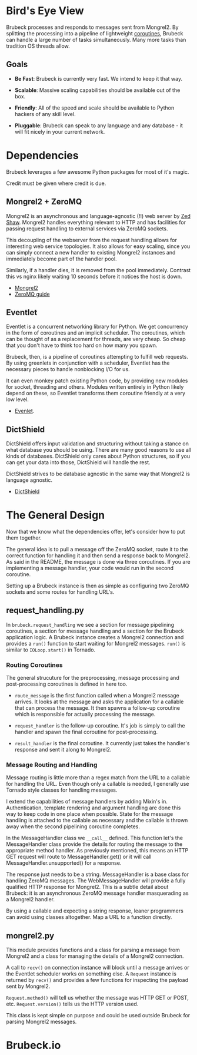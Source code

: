 # Bird's Eye View

Brubeck processes and responds to messages sent from Mongrel2. By splitting the processing into a pipeline of lightweight [coroutines](http://en.wikipedia.org/wiki/Coroutine), Brubeck can handle a large number of tasks simultaneously. Many more tasks than tradition OS threads allow.

## Goals

* __Be Fast__: Brubeck is currently very fast. We intend to keep it that way.

* __Scalable__: Massive scaling capabilities should be available out of the box.

* __Friendly__: All of the speed and scale should be available to Python hackers of any skill level.

* __Pluggable__: Brubeck can speak to any language and any database - it will fit nicely in your current network.


# Dependencies

Brubeck leverages a few awesome Python packages for most of it's magic.

Credit must be given where credit is due.


## Mongrel2 + ZeroMQ

Mongrel2 is an asynchronous and language-agnostic (!!) web server by [Zed Shaw](http://zedshaw.com/). Mongrel2 handles everything relevant to HTTP and has facilities for passing request handling to external services via ZeroMQ sockets. 

This decoupling of the webserver from the request handling allows for interesting web service topologies. It also allows for easy scaling, since you can simply connect a new handler to existing Mongrel2 instances and immediately become part of the handler pool.

Similarly, if a handler dies, it is removed from the pool immediately. Contrast this vs nginx likely waiting 10 seconds before it notices the host is down.

* [Mongrel2](http://mongrel2.org)
* [ZeroMQ guide](http://zguide.zeromq.org/)


## Eventlet

Eventlet is a concurrent networking library for Python. We get concurrency in the form of coroutines and an implicit scheduler. The coroutines, which can be thought of as a replacement for threads, are very cheap. So cheap that you don't have to think too hard on how many you spawn. 

Brubeck, then, is a pipeline of coroutines attempting to fulfill web requests. By using greenlets in conjunction with a scheduler, Eventlet has the necessary pieces to handle nonblocking I/O for us.

It can even monkey patch existing Python code, by providing new modules for socket, threading and others. Modules written entirely in Python likely depend on these, so Eventlet transforms them coroutine friendly at a very low level.

* [Evenlet](http://eventlet.net).


## DictShield

DictShield offers input validation and structuring without taking a stance on what database you should be using. There are many good reasons to use all kinds of databases. DictShield only cares about Python structures, so if you can get your data into those, DictShield will handle the rest. 

DictShield strives to be database agnostic in the same way that Mongrel2 is language agnostic.

* [DictShield](https://github.com/j2labs/dictshield)


# The General Design

Now that we know what the dependencies offer, let's consider how to put them together. 

The general idea is to pull a message off the ZeroMQ socket, route it to the correct function for handling it and then send a response back to Mongrel2. As said in the README, the message is done via three coroutines. If you are implementing a message handler, your code would run in the second coroutine.

Setting up a Brubeck instance is then as simple as configuring two ZeroMQ sockets and some routes for handling URL's.

## request_handling.py

In `brubeck.request_handling` we see a section for message pipelining coroutines, a section for message handling and a section for the Brubeck application logic. A Brubeck instance creates a Mongrel2 connection and provides a `run()` function to start waiting for Mongrel2 messages. `run()` is similar to `IOLoop.start()` in Tornado.

### Routing Coroutines

The general strucuture for the preprocessing, message processing and post-processing coroutines is defined in here too. 

* `route_message` is the first function called when a Mongrel2 message arrives. It looks at the message and asks the application for a callable that can process the message. It then spawns a follow-up coroutine which is responsible for actually processing the message.

* `request_handler` is the follow-up coroutine. It's job is simply to call the handler and spawn the final coroutine for post-processing.

* `result_handler` is the final coroutine. It currently just takes the handler's response and sent it along to Mongrel2.

### Message Routing and Handling

Message routing is little more than a regex match from the URL to a callable for handling the URL. Even though only a callable is needed, I generally use Tornado style classes for handling messages.

I extend the capabilities of message handlers by adding Mixin's in. Authentication, template rendering and argument handling are done this way to keep code in one place when possible. State for the message handling is attached to the callable as necessary and the callable is thrown away when the second pipelining coroutine completes. 

In the MessageHandler class we `__call__` defined. This function let's the MessageHandler class provide the details for routing the message to the appropriate method handler. As previously mentioned, this means an HTTP GET request will route to MessageHandler.get() or it will call MessageHandler.unsupported() for a response.

The response just needs to be a string. MessageHandler is a base class for handling ZeroMQ messages. The WebMessageHandler will provide a fully qualified HTTP response for Mongrel2. This is a subtle detail about Brubeck: it is an asynchronous ZeroMQ message handler masquerading as a Mongrel2 handler.

By using a callable and expecting a string response, leaner programmers can avoid using classes altogether. Map a URL to a function directly.

## mongrel2.py

This module provides functions and a class for parsing a message from Mongrel2 and a class for managing the details of a Mongrel2 connection.

A call to `recv()` on connection instance will block until a message arrives or the Eventlet scheduler works on something else. A `Request` instance is returned by `recv()` and provides a few functions for inspecting the payload sent by Mongrel2.

`Request.method()` will tell us whether the message was HTTP GET or POST, etc. `Request.version()` tells us the HTTP version used.

This class is kept simple on purpose and could be used outside Brubeck for parsing Mongrel2 messages.

# Brubeck.io
